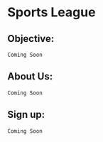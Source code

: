 # Sports League

## Objective:

`Coming Soon`

## About Us:

`Coming Soon`

## Sign up:

`Coming Soon`

